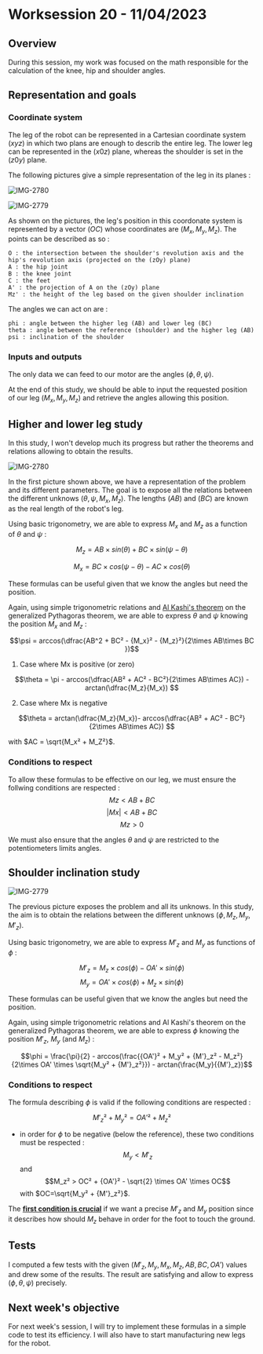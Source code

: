 # **Worksession 20 - 11/04/2023**

## **Overview** 

During this session, my work was focused on the math responsible for the calculation of the knee, hip and shoulder angles.

## **Representation and goals**

### **Coordinate system**

The leg of the robot can be represented in a Cartesian coordinate system $(xyz)$ in which two plans are enough to describ the entire leg. 
The lower leg can be represented in the $(x0z)$ plane, whereas the shoulder is set in the $(z0y)$ plane. 

The following pictures give a simple representation of the leg in its planes :

![IMG-2780](https://user-images.githubusercontent.com/95374519/232210482-9442be2a-43d8-47e4-b1fc-1ec0f1f033de.jpg)


![IMG-2779](https://user-images.githubusercontent.com/95374519/232210486-771591ca-33c1-4f25-8772-1ae131762107.jpg)

As shown on the pictures, the leg's position in this coordonate system is represented by a vector $(OC)$ whose coordinates are $(M_x,M_y,M_z)$.
The points can be described as so :

    O : the intersection between the shoulder's revolution axis and the hip's revolution axis (projected on the (zOy) plane)
    A : the hip joint
    B : the knee joint
    C : the feet 
    A' : the projection of A on the (zOy) plane
    Mz' : the height of the leg based on the given shoulder inclination

The angles we can act on are :

    phi : angle between the higher leg (AB) and lower leg (BC)
    theta : angle between the reference (shoulder) and the higher leg (AB)
    psi : inclination of the shoulder 

### **Inputs and outputs** 

The only data we can feed to our motor are the angles $(\phi,\theta,\psi)$. 

At the end of this study, we should be able to input the requested position of our leg $(M_x,M_y,M_z)$ and retrieve the angles allowing this position.

## **Higher and lower leg study**

In this study, I won't develop much its progress but rather the theorems and relations allowing to obtain the results. 


![IMG-2780](https://user-images.githubusercontent.com/95374519/232210482-9442be2a-43d8-47e4-b1fc-1ec0f1f033de.jpg)


In the first picture shown above, we have a representation of the problem and its different parameters.
The goal is to expose all the relations between the different unknows $(\theta,\psi,M_x,M_z)$. 
The lengths $(AB)$ and $(BC)$ are known as the real length of the robot's leg. 

Using basic trigonometry, we are able to express $M_x$ and $M_z$ as a function of $\theta$ and $\psi$ :

$$M_z = AB \times sin(\theta) + BC\times sin(\psi - \theta)$$

$$M_x = BC\times cos(\psi -\theta) - AC\times cos(\theta)$$

These formulas can be useful given that we know the angles but need the position.

Again, using simple trigonometric relations and [Al Kashi's theorem](https://fr.wikipedia.org/wiki/Loi_des_cosinus) on the generalized Pythagoras theorem, 
we are able to express $\theta$ and $\psi$ knowing the position $M_x$ and $M_z$ :

$$\psi = arccos(\dfrac{AB^2 + BC² - {M_x}² - {M_z}²}{2\times AB\times BC })$$

1. Case where Mx is positive (or zero)

$$\theta = \pi - arccos(\dfrac{AB² + AC² - BC²}{2\times AB\times AC}) -arctan(\dfrac{M_z}{M_x}) $$

2. Case where Mx is negative 

$$\theta = arctan(\dfrac{M_z}{M_x})- arccos(\dfrac{AB² + AC² - BC²}{2\times AB\times AC})  $$

with $AC = \sqrt{M_x² + M_Z²}$.

### **Conditions to respect** 

To allow these formulas to be effective on our leg, we must ensure the follwing conditions are respected :
$$Mz < AB + BC$$
$$|Mx| < AB + BC$$
$$Mz > 0$$

We must also ensure that the angles $\theta$ and $\psi$ are restricted to the potentiometers limits angles. 

## **Shoulder inclination study**

![IMG-2779](https://user-images.githubusercontent.com/95374519/232210486-771591ca-33c1-4f25-8772-1ae131762107.jpg)

The previous picture exposes the problem and all its unknows. 
In this study, the aim is to obtain the relations between the different unknows $(\phi,M_z,M_y,M'_z)$.

Using basic trigonometry, we are able to express $M'_z$ and $M_y$ as functions of $\phi$ :

$$M'_z = M_z \times cos(\phi) - OA' \times sin(\phi)$$
$$M_y = OA' \times cos(\phi) + M_z \times sin(\phi)$$

These formulas can be useful given that we know the angles but need the position.

Again, using simple trigonometric relations and Al Kashi's theorem on the generalized Pythagoras theorem, 
we are able to express $\phi$ knowing the position $M'_z$, $M_y$ (and $M_z$) :

$$\phi = \frac{\pi}{2}  - arccos(\frac{{OA'}² + M_y² + {M'}_z² - M_z²}{2\times OA' \times \sqrt{M_y² + {M'}_z²}}) - arctan(\frac{M_y}{{M'}_z})$$


### **Conditions to respect** 

The formula describing $\phi$ is valid if the following conditions are respected :

$${M'}_z² + M_y² = {OA'}² + M_z²$$ 

- in order for $\phi$ to be negative (below the reference), these two conditions must be respected :
$$M_y < M'_z$$ 
and
$$M_z² > OC² + {OA'}² - \sqrt{2} \times OA' \times OC$$
with $OC=\sqrt{M_y² + {M'}_z²}$.

The <ins>**first condition is crucial**</ins> if we want a precise $M'_z$ and $M_y$ position since it describes how should $M_z$ behave in order for the foot to touch the ground. 

## Tests 

I computed a few tests with the given $(M'_z,M_y,M_x,M_z,AB,BC,OA')$ values and drew some of the results. 
The result are satisfying and allow to express $(\phi,\theta,\psi)$ precisely. 

## Next week's objective 

For next week's session, I will try to implement these formulas in a simple code to test its efficiency.
I will also have to start manufacturing new legs for the robot. 




